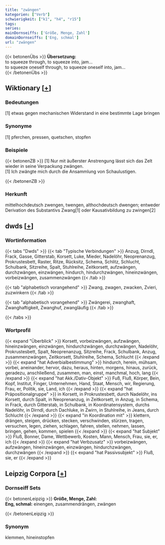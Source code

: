 ```yaml
---
title: "zwängen"
kategorien: ["Verb"]
schwierigkeit: ["k1", "h4", "r15"]
tags:
series:
mainDornseiffs: ['Größe, Menge, Zahl']
domainDornseiffs: ['Eng, schmal']
url: "zwängen"
---
```


{{< betonenÜbs >}}
**Übersetzung:**  
to squeeze through, to squeeze  into, jam...  
to squeeze oneself through, to squeeze  oneself into, jam...  
{{< /betonenÜbs >}}

## Wiktionary [[+](https://de.wiktionary.org/wiki/zwängen)]

### Bedeutungen
[1] etwas gegen mechanischen Widerstand in eine bestimmte Lage bringen  

### Synonyme
[1] pferchen, pressen, quetschen, stopfen  

### Beispiele
{{< betonenZB >}}
[1] Nur mit äußerster Anstrengung lässt sich das Zelt wieder in seine Verpackung zwängen.  
[1] Ich zwängte mich durch die Ansammlung von Schaulustigen.  

{{< /betonenZB >}}
### Herkunft
mittelhochdeutsch zwengen, twengen, althochdeutsch dwengen; entweder Derivation des Substantivs Zwang[1] oder Kausativbildung zu zwingen[2]  



## dwds [[+](https://www.dwds.de/wb/zwängen)]

### Wortinformation
{{< tabs "Dwds" >}}
{{< tab "Typische Verbindungen" >}}
Anzug, Dirndl, Frack, Gasse, Gitterstab, Korsett, Luke, Mieder, Nadelöhr, Neoprenanzug, Prokrustesbett, Raster, Ritze, Rücksitz, Schema, Schlitz, Schlucht, Schulbank, Sitzreihe, Spalt, Stuhlreihe, Zeitkorsett, aufzwängen, durchzwängen, einzwängen, hindurch, hindurchzwängen, hineinzwängen, vorbeizwängen, zusammenzwängen
{{< /tab >}}

{{< tab "alphabetisch vorangehend" >}}
Zwang, zwagen, zwacken, Zvieri, zuzwinkern
{{< /tab >}}

{{< tab "alphabetisch vorangehend" >}}
Zwängerei, zwanghaft, Zwanghaftigkeit, Zwanghuf, zwangläufig
{{< /tab >}}

{{< /tabs >}}

### Wortprofil
{{< expand "Überblick" >}} Korsett, vorbeizwängen, aufzwängen, hineinzwängen, einzwängen, hindurchzwängen, durchzwängen, Nadelöhr, Prokrustesbett, Spalt, Neoprenanzug, Sitzreihe, Frack, Schulbank, Anzug, zusammenzwängen, Zeitkorsett, Stuhlreihe, Schema, Schlucht {{< /expand >}}
{{< expand "hat Adverbialbestimmung" >}} hindurch, herein, mühsam, vorbei, aneinander, hervor, dazu, heraus, hinten, morgens, hinaus, zurück, geradezu, anschließend, zusammen, man, einst, manchmal, hoch, lang {{< /expand >}}
{{< expand "hat Akk./Dativ-Objekt" >}} Fuß, Fluß, Körper, Bein, Kopf, Institut, Finger, Unternehmen, Hand, Staat, Mensch, wir, Regierung, Frau, er, Politik, sie, Land, ich {{< /expand >}}
{{< expand "hat Präpositionalgruppe" >}} in Korsett, in Prokrustesbett, durch Nadelöhr, ins Korsett, durch Spalt, in Neoprenanzug, in Zeitkorsett, in Anzug, in Schema, in Frack, durch Gitterstab, in Schulbank, in Koordinatensystem, durchs Nadelöhr, in Dirndl, durch Dachluke, in Zwirn, in Stuhlreihe, in Jeans, durch Schlucht {{< /expand >}}
{{< expand "in Koordination mit" >}} klettern, drängen, steigen, drücken, stecken, verschwinden, stürzen, tragen, versuchen, legen, ziehen, schlagen, fahren, stellen, nehmen, lassen, bringen, gehen, kommen, spielen {{< /expand >}}
{{< expand "hat Subjekt" >}} Fluß, Bonner, Dame, Wettbewerb, Kosten, Mann, Mensch, Frau, sie, er, ich {{< /expand >}}
{{< expand "hat Verbzusatz" >}} vorbeizwängen, aufzwängen, hineinzwängen, einzwängen, hindurchzwängen, durchzwängen {{< /expand >}}
{{< expand "hat Passivsubjekt" >}} Fluß, sie, er {{< /expand >}}

## Leipzig Corpora [[+](https://corpora.uni-leipzig.de/en/res?word=zwängen&corpusId=deu_newscrawl-public_2018)]

### Dornseiff Sets
{{< betonenLeipzig >}}
**Größe, Menge, Zahl:**  
**Eng, schmal:** einengen, zusammendrängen, zwängen  

{{< /betonenLeipzig >}}

### Synonym
klemmen, hineinstopfen

